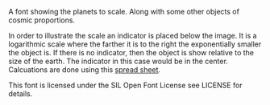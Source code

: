 A font showing the planets to scale.  Along with some other objects of cosmic proportions.

In order to illustrate the scale an indicator is placed below the image.  It is a logarithmic scale where the farther it is to the right the exponentially smaller the object is.  If there is no indicator, then the object is show relative to the size of the earth.  The indicator in this case would be in the center.  Calcuations are done using this [spread sheet](http://spreadsheets.google.com/pub?key=r9XiKwkHRn0jsGAae5q5aKA&output=html).

This font is licensed under the SIL Open Font License see LICENSE for details.
